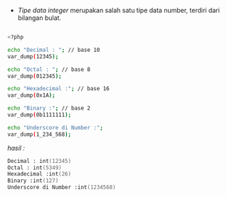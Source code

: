 - _Tipe data integer_ merupakan salah satu tipe data number, terdiri dari bilangan bulat.

```zsh

<?php

echo "Decimal : "; // base 10
var_dump(12345);

echo "Octal : "; // base 8
var_dump(012345);

echo "Hexadecimal :"; // base 16
var_dump(0x1A);

echo "Binary :"; // base 2
var_dump(0b1111111);

echo "Underscore di Number :";
var_dump(1_234_568);

```

_hasil :_

```zsh
Decimal : int(12345)
Octal : int(5349)
Hexadecimal :int(26)
Binary :int(127)
Underscore di Number :int(1234568)
```
